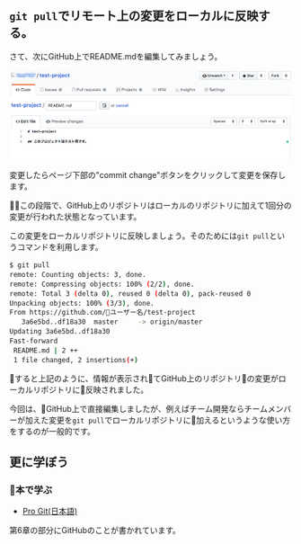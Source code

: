 ## `git pull`でリモート上の変更をローカルに反映する。

さて、次にGitHub上でREADME.mdを編集してみましょう。

![READMEの編集](./images/github-pull-1.png)

変更したらページ下部の"commit change"ボタンをクリックして変更を保存します。

この段階で、GitHub上のリポジトリはローカルのリポジトリに加えて1回分の変更が行われた状態となっています。

この変更をローカルリポジトリに反映しましょう。そのためには`git pull`というコマンドを利用します。

```bash
$ git pull
remote: Counting objects: 3, done.
remote: Compressing objects: 100% (2/2), done.
remote: Total 3 (delta 0), reused 0 (delta 0), pack-reused 0
Unpacking objects: 100% (3/3), done.
From https://github.com/ユーザー名/test-project
   3a6e5bd..df18a30  master     -> origin/master
Updating 3a6e5bd..df18a30
Fast-forward
 README.md | 2 ++
 1 file changed, 2 insertions(+)
```

すると上記のように、情報が表示されてGitHub上のリポジトリの変更がローカルリポジトリに反映されました。

今回は、GitHub上で直接編集しましたが、例えばチーム開発ならチームメンバーが加えた変更を`git pull`でローカルリポジトリに加えるというような使い方をするのが一般的です。

## 更に学ぼう

### 本で学ぶ

- [Pro Git(日本語)](https://git-scm.com/book/ja/v2)

第6章の部分にGitHubのことが書かれています。